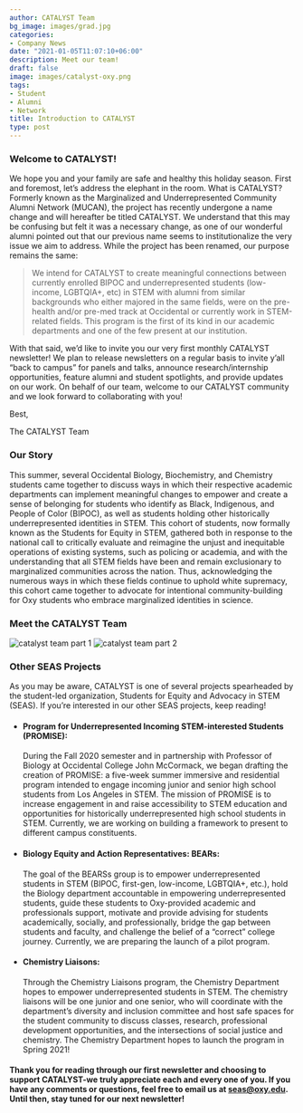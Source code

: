 ```yaml
---
author: CATALYST Team
bg_image: images/grad.jpg
categories:
- Company News
date: "2021-01-05T11:07:10+06:00"
description: Meet our team!
draft: false
image: images/catalyst-oxy.png
tags:
- Student
- Alumni
- Network
title: Introduction to CATALYST
type: post
---
```



### Welcome to CATALYST!
</p>

We hope you and your family are safe and healthy this holiday season. First and foremost, let’s address the elephant in the room. What is CATALYST? Formerly known as the Marginalized and Underrepresented Community Alumni Network (MUCAN), the project has recently undergone a name change and will hereafter be titled CATALYST. We understand that this may be confusing but felt it was a necessary change, as one of our wonderful alumni pointed out that our previous name seems to institutionalize the very issue we aim to address. While the project has been renamed, our purpose remains the same: 
 </p>

> We intend for CATALYST to create meaningful connections between currently enrolled BIPOC and underrepresented students (low-income, LGBTQIA+, etc) in STEM with alumni from similar backgrounds who either majored in the same fields, were on the pre-health and/or pre-med track at Occidental or currently work in STEM-related fields. This program is the first of its kind in our academic departments and one of the few present at our institution. 

With that said, we’d like to invite you our very first monthly CATALYST newsletter! We plan to release newsletters on a regular basis to invite y’all “back to campus” for panels and talks, announce research/internship opportunities, feature alumni and student spotlights, and provide updates on our work. On behalf of our team, welcome to our CATALYST community and we look forward to collaborating with you!


Best,

The CATALYST Team
</p>



### Our Story

This summer, several Occidental Biology, Biochemistry, and Chemistry students came together to discuss ways in which their respective academic departments can implement meaningful changes to empower and create a sense of belonging for students who identify as Black, Indigenous, and People of Color (BIPOC), as well as students holding other historically underrepresented identities in STEM. This cohort of students, now formally known as the Students for Equity in STEM, gathered both in response to the national call to critically evaluate and reimagine the unjust and inequitable operations of existing systems, such as policing or academia, and with the understanding that all STEM fields have been and remain exclusionary to marginalized communities across the nation. Thus, acknowledging the numerous ways in which these fields continue to uphold white supremacy, this cohort came together to advocate for intentional community-building for Oxy students who embrace marginalized identities in science.
</p>

### Meet the CATALYST Team

![catalyst team part 1](/english/catalyst/intro-newsletter_files/catalyst-team-1.png)
![catalyst team part 2](/english/catalyst/intro-newsletter_files/catalyst-team-2.png)

</p>

### Other SEAS Projects

As you may be aware, CATALYST is one of several projects spearheaded by the student-led organization, Students for Equity and Advocacy in STEM (SEAS). If you’re interested in our other SEAS projects, keep reading!

- #### Program for Underrepresented Incoming STEM-interested Students (PROMISE): 

    During the Fall 2020 semester and in partnership with Professor of Biology at Occidental College John McCormack, we began drafting the creation of PROMISE: a five-week summer immersive and residential program intended to engage incoming junior and senior high school students from Los Angeles in STEM. The mission of PROMISE is to increase engagement in and raise accessibility to STEM education and opportunities for historically underrepresented high school students in STEM. Currently, we are working on building a framework to present to different campus constituents. 
    
- #### Biology Equity and Action Representatives: BEARs: 

    The goal of the BEARSs group is to empower underrepresented students in STEM (BIPOC, first-gen, low-income, LGBTQIA+, etc.), hold the Biology department accountable in empowering underrepresented students, guide these students to Oxy-provided academic and professionals support, motivate and provide advising for students academically, socially, and professionally, bridge the gap between students and faculty, and challenge the belief of a “correct” college journey. Currently, we are preparing the launch of a pilot program. 
    
- #### Chemistry Liaisons: 

  Through the Chemistry Liaisons program, the Chemistry Department hopes to empower underrepresented students in STEM. The chemistry liaisons will be one junior and one senior, who will coordinate with the department’s diversity and inclusion committee and host safe spaces for the student community to discuss classes, research, professional development opportunities, and the intersections of social justice and chemistry.  The Chemistry Department hopes to launch the program in Spring 2021!
  
#### Thank you for reading through our first newsletter and choosing to support CATALYST-we truly appreciate each and every one of you. If you have any comments or questions, feel free to email us at seas@oxy.edu. Until then, stay tuned for our next newsletter!